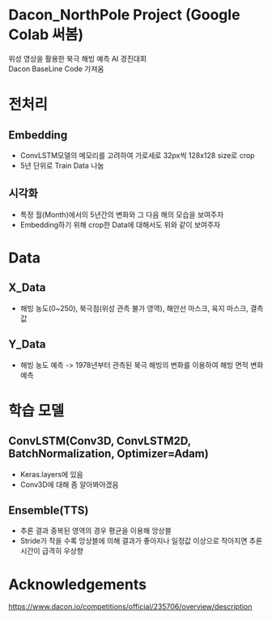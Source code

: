 # Dacon_NorthPole Project (Google Colab 써봄)
위성 영상을 활용한 북극 해빙 예측 AI 경진대회 \
Dacon BaseLine Code 가져옴

# 전처리
## Embedding
* ConvLSTM모델의 메모리를 고려하여 가로세로 32px씩 128x128 size로 crop
* 5년 단위로 Train Data 나눔
## 시각화
* 특정 월(Month)에서의 5년간의 변화와 그 다음 해의 모습을 보여주자
* Embedding하기 위해 crop한 Data에 대해서도 위와 같이 보여주자

# Data
## X_Data
* 해빙 농도(0~250), 북극점(위성 관측 불가 영역), 해안선 마스크, 육지 마스크, 결측값
## Y_Data
* 해빙 농도 예측 -> 1978년부터 관측된 북극 해빙의 변화를 이용하여 해빙 면적 변화 예측

# 학습 모델
## ConvLSTM(Conv3D, ConvLSTM2D, BatchNormalization, Optimizer=Adam)
* Keras.layers에 있음
* Conv3D에 대해 좀 알아봐야겠음

## Ensemble(TTS)
* 추론 결과 중복된 영역의 경우 평균을 이용해 앙상블
* Stride가 작을 수록 앙상블에 의해 결과가 좋아지나 일정값 이상으로 작아지면 추론시간이 급격히 우상향

# Acknowledgements

https://www.dacon.io/competitions/official/235706/overview/description
